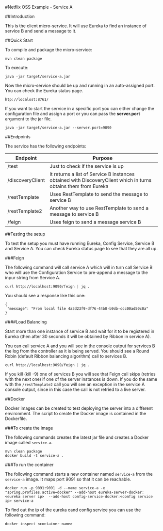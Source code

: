 #Netflix OSS Example - Service A

##Introduction

This is the client micro-service. It will use Eureka to find an instance of service B and send a message to it.

##Quick Start
 
To compile and package the micro-service:
 
```ShellSession
mvn clean package
```
 
To execute:
 
```ShellSession
java -jar target/service-a.jar
```
Now the micro-service should be up and running in an auto-assigned port. You can check the Eureka status page.
  
```ShellSession
htp://localost:8761/
```

If you want to start the service in a specific port you can either change the configuration file and assign a port or you can pass the **server.port** argument to the jar file.

```ShellSession
java -jar target/service-a.jar --server.port=9090
```

##Endpoints

The service has the following endpoints:

|Endpoint        |Purpose        |
|----------------|---------------|
|/test           |Just to check if the service is up|
|/discoveryClient|It returns a list of Service B instances obtained with DiscoveryClient which in turns obtains them from Eureka  |
|/restTemplate   |Uses RestTemplate to send the message to service B  |
|/restTemplate2  |Another way to use RestTemplate to send a message to service B  |
|/feign          |Uses feign to send a message service B  |


##Testing the setup

To test the setup you must have running Eureka, Config Service, Service B and Service A. You can check Eureka status page to see that they are all up.

###Feign

The following command will call service A which will in turn call Service B who will use the Configuration Service to pre-append a message to the inpur string from Service A.

```
curl http://localhost:9090/feign | jq .
```

You should see a response like this one:

```
{
 "message": "From local file 4a3d23f9-df76-44b0-b9db-ccc00ad50c0a"
}
```

####Load Balancing

Start more than one instance of service B and wait for it to be registered in Eureka (then after 30 seconds it will be obtained by Ribbon in service A).

You can call service A and you will see in the console output for services B the log from the controller as it is being served. 
You should see a Round Robin (default Ribbon balancing algorithm) call to services B.

```
curl http://localhost:9090/feign | jq .
```

If you kill (kill -9) one of services B you will see that Feign call skips (retries with the next one) if one of the server instances is down. 
If you do the same with the ```/restTemplate2``` call you will see an exception in the service A console output, since in this case the call is not retried to a live server.

##Docker

Docker images can be created to test deploying the server into a different environment. The script to create the Docker image is contained in the Dockerfile.
 
###To create the image

The following commands creates the latest jar file and creates a Docker image called ```service-a```.

```
mvn clean package
docker build -t service-a .
```

###To run the container

The following command starts a new container named ```service-a``` from the ```service-a``` image. It maps port 9091 so that it can be reachable.

```
docker run -p 9091:9091 -d --name service-a -e "spring.profiles.active=docker" --add-host eureka-server-docker:<eureka server ip>  --add-host config-service-docker:<config service ip> service-a
```

To find out the ip of the eureka cand config service you can use the following command:
 
```
docker inspect <container name>
```
 